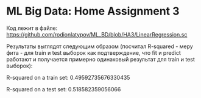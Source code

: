 # ML Big Data: Home Assignment 3

Код лежит в файле: https://github.com/rodionlatypov/ML_BD/blob/HA3/LinearRegression.sc

Результаты выглядят следующим образом (посчитал R-squared - меру фита - для train и test выборок как подтверждение, что fit и predict работают и получается примерно одинаковый результат для train и test выборок):




R-squared on a train set: 0.49592735676330435

R-squared on a test set: 0.518582359056066
